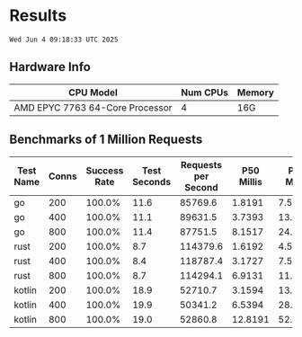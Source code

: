 # Results
`Wed Jun 4 09:18:33 UTC 2025`
## Hardware Info
| CPU Model | Num CPUs | Memory |
| --------- | -------- | ------ |
| AMD EPYC 7763 64-Core Processor | 4 | 16G |

## Benchmarks of 1 Million Requests
| Test Name | Conns | Success Rate | Test Seconds | Requests per Second | P50 Millis | P99 Millis | P99.9 Millis | API Memory MB | API CPU Time | API Threads |
| --------- | ----- | ------------ | ------------ | ------------------- | ---------- | ---------- | ------------ | ------------- | ------------ | ----------- |
| go | 200 | 100.0% | 11.6 | 85769.6 | 1.8191 | 7.5470 | 10.3647 | 17.2 | 00:00:27 | 11 |
| go | 400 | 100.0% | 11.1 | 89631.5 | 3.7393 | 13.5367 | 19.1207 | 23.6 | 00:00:26 | 10 |
| go | 800 | 100.0% | 11.4 | 87751.5 | 8.1517 | 24.7571 | 38.1362 | 37.1 | 00:00:27 | 10 |
| rust | 200 | 100.0% | 8.7 | 114379.6 | 1.6192 | 4.5016 | 6.1056 | 9.4 | 00:00:17 | 5 |
| rust | 400 | 100.0% | 8.4 | 118787.4 | 3.1727 | 7.5101 | 10.1120 | 13.9 | 00:00:16 | 5 |
| rust | 800 | 100.0% | 8.7 | 114294.1 | 6.9131 | 11.1487 | 16.5670 | 23.6 | 00:00:17 | 5 |
| kotlin | 200 | 100.0% | 18.9 | 52710.7 | 3.1594 | 13.7190 | 32.8549 | 346.3 | 00:00:57 | 136 |
| kotlin | 400 | 100.0% | 19.9 | 50341.2 | 6.5394 | 28.7630 | 70.9068 | 344.6 | 00:01:00 | 155 |
| kotlin | 800 | 100.0% | 19.0 | 52860.8 | 12.8191 | 52.4807 | 150.3903 | 483.7 | 00:00:56 | 155 |
